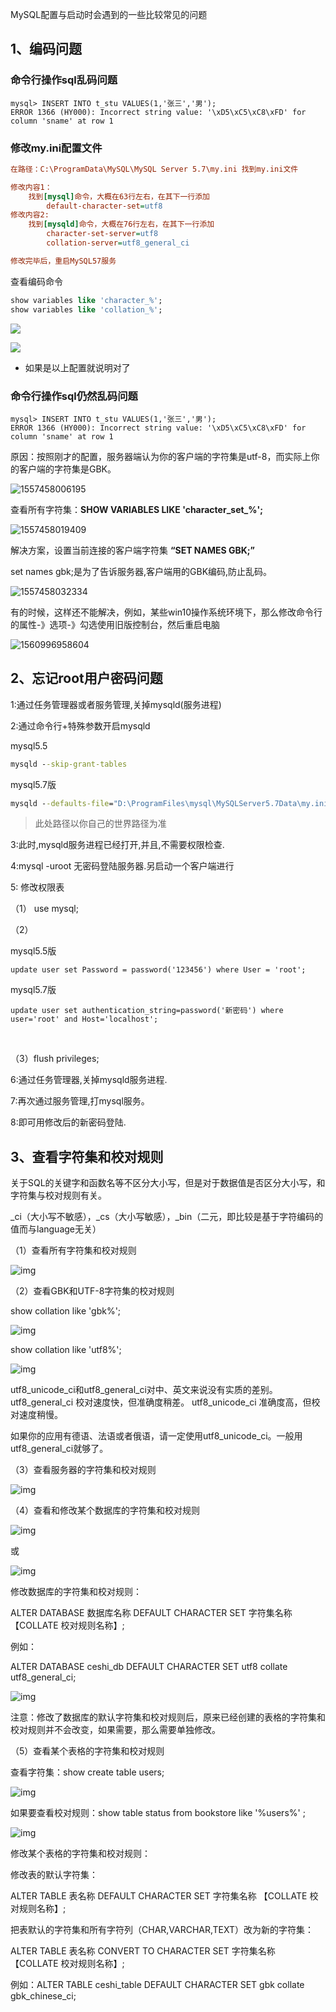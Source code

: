 MySQL配置与启动时会遇到的一些比较常见的问题

## 1、编码问题

### 命令行操作sql乱码问题

```mysql
mysql> INSERT INTO t_stu VALUES(1,'张三','男');
ERROR 1366 (HY000): Incorrect string value: '\xD5\xC5\xC8\xFD' for column 'sname' at row 1
```

### 修改my.ini配置文件

```ini
在路径：C:\ProgramData\MySQL\MySQL Server 5.7\my.ini 找到my.ini文件

修改内容1：
	找到[mysql]命令，大概在63行左右，在其下一行添加 
		default-character-set=utf8
修改内容2:
	找到[mysqld]命令，大概在76行左右，在其下一行添加
		character-set-server=utf8
		collation-server=utf8_general_ci

修改完毕后，重启MySQL57服务
```

查看编码命令

```sql
show variables like 'character_%';
show variables like 'collation_%';
```

![](_images/MySQL编码1.jpg)

![](_images/MySQL编码2.jpg)

* 如果是以上配置就说明对了

### 命令行操作sql仍然乱码问题

```mysql
mysql> INSERT INTO t_stu VALUES(1,'张三','男');
ERROR 1366 (HY000): Incorrect string value: '\xD5\xC5\xC8\xFD' for column 'sname' at row 1
```

原因：按照刚才的配置，服务器端认为你的客户端的字符集是utf-8，而实际上你的客户端的字符集是GBK。

![1557458006195](_images/1557458006195.png)

查看所有字符集：**SHOW VARIABLES LIKE 'character_set_%';**

![1557458019409](_images/1557458019409.png)

解决方案，设置当前连接的客户端字符集 **“SET NAMES GBK;”**

set names gbk;是为了告诉服务器,客户端用的GBK编码,防止乱码。

![1557458032334](_images/1557458032334.png)

有的时候，这样还不能解决，例如，某些win10操作系统环境下，那么修改命令行的属性-》选项-》勾选使用旧版控制台，然后重启电脑

![1560996958604](_images/1560996958604.png)



## 2、忘记root用户密码问题

1:通过任务管理器或者服务管理,关掉mysqld(服务进程)

2:通过命令行+特殊参数开启mysqld

mysql5.5

```cmd
mysqld --skip-grant-tables
```

mysql5.7版

```cmd
mysqld --defaults-file="D:\ProgramFiles\mysql\MySQLServer5.7Data\my.ini" --skip-grant-tables
```

> 此处路径以你自己的世界路径为准

3:此时,mysqld服务进程已经打开,并且,不需要权限检查.

4:mysql -uroot  无密码登陆服务器.另启动一个客户端进行

5: 修改权限表

 （1） use mysql;

（2）

mysql5.5版

```
update user set Password = password('123456') where User = 'root';
```

mysql5.7版

```
update user set authentication_string=password('新密码') where user='root' and Host='localhost'; 
```

​           

  （3）flush privileges;

6:通过任务管理器,关掉mysqld服务进程.

7:再次通过服务管理,打mysql服务。

8:即可用修改后的新密码登陆.



## 3、查看字符集和校对规则

关于SQL的关键字和函数名等不区分大小写，但是对于数据值是否区分大小写，和字符集与校对规则有关。

_ci（大小写不敏感），_cs（大小写敏感），_bin（二元，即比较是基于字符编码的值而与language无关）

（1）查看所有字符集和校对规则

![img](_images/wps1.jpg) 

（2）查看GBK和UTF-8字符集的校对规则

show collation like 'gbk%';

![img](_images/wps2.jpg) 

show collation like 'utf8%';

![img](_images/wps3.jpg) 

utf8_unicode_ci和utf8_general_ci对中、英文来说没有实质的差别。
utf8_general_ci 校对速度快，但准确度稍差。
utf8_unicode_ci 准确度高，但校对速度稍慢。

如果你的应用有德语、法语或者俄语，请一定使用utf8_unicode_ci。一般用utf8_general_ci就够了。

（3）查看服务器的字符集和校对规则

![img](_images/wps4.jpg) 

（4）查看和修改某个数据库的字符集和校对规则

![img](_images/wps5.jpg) 

或

![img](_images/wps6.jpg) 

修改数据库的字符集和校对规则：

ALTER DATABASE 数据库名称 DEFAULT CHARACTER SET 字符集名称 【COLLATE 校对规则名称】;

例如：

ALTER DATABASE ceshi_db DEFAULT CHARACTER SET utf8 collate utf8_general_ci;

![img](_images/wps7.jpg) 

注意：修改了数据库的默认字符集和校对规则后，原来已经创建的表格的字符集和校对规则并不会改变，如果需要，那么需要单独修改。

（5）查看某个表格的字符集和校对规则

查看字符集：show create table users;

![img](_images/wps8.jpg) 

如果要查看校对规则：show table status from bookstore like '%users%' ;

![img](_images/wps9.jpg) 

修改某个表格的字符集和校对规则：

修改表的默认字符集：

ALTER TABLE 表名称 DEFAULT CHARACTER SET 字符集名称 【COLLATE 校对规则名称】;

把表默认的字符集和所有字符列（CHAR,VARCHAR,TEXT）改为新的字符集：

ALTER TABLE 表名称 CONVERT TO CHARACTER SET 字符集名称 【COLLATE 校对规则名称】;

 

例如：ALTER TABLE ceshi_table DEFAULT CHARACTER SET gbk collate gbk_chinese_ci;

